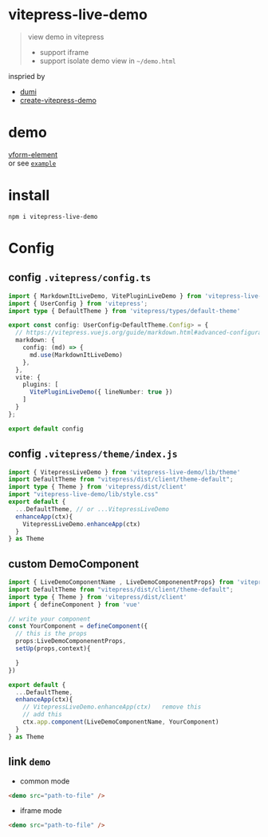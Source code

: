 # vitepress-live-demo

> view demo in vitepress
>  - support iframe 
>  - support isolate demo view in `~/demo.html`

inspried by 
- [dumi](https://d.umijs.org/zh-CN)
- [create-vitepress-demo](https://github.com/bowencool/create-vitepress-demo)

# demo

[vform-element](https://foolishchow.gitee.io/vform-element/)   
or see [`example`](./example/)

# install 
```
npm i vitepress-live-demo
```

# Config


## config `.vitepress/config.ts`

```typescript
import { MarkdownItLiveDemo, VitePluginLiveDemo } from 'vitepress-live-demo'
import { UserConfig } from 'vitepress';
import type { DefaultTheme } from 'vitepress/types/default-theme'

export const config: UserConfig<DefaultTheme.Config> = {
  // https://vitepress.vuejs.org/guide/markdown.html#advanced-configuration
  markdown: {
    config: (md) => {
      md.use(MarkdownItLiveDemo)
    },
  },
  vite: {
    plugins: [
      VitePluginLiveDemo({ lineNumber: true })
    ]
  }
};

export default config
```

## config `.vitepress/theme/index.js`

```typescript
import { VitepressLiveDemo } from 'vitepress-live-demo/lib/theme'
import DefaultTheme from "vitepress/dist/client/theme-default";
import type { Theme } from 'vitepress/dist/client'
import "vitepress-live-demo/lib/style.css"
export default {
  ...DefaultTheme, // or ...VitepressLiveDemo
  enhanceApp(ctx){
    VitepressLiveDemo.enhanceApp(ctx)
  }
} as Theme
```

## custom DemoComponent 
```typescript
import { LiveDemoComponentName , LiveDemoComponenentProps} from 'vitepress-live-demo/lib/theme'
import DefaultTheme from "vitepress/dist/client/theme-default";
import type { Theme } from 'vitepress/dist/client'
import { defineComponent } from 'vue'

// write your component
const YourComponent = defineComponent({
  // this is the props 
  props:LiveDemoComponenentProps,
  setUp(props,context){

  }
})

export default {
  ...DefaultTheme, 
  enhanceApp(ctx){
    // VitepressLiveDemo.enhanceApp(ctx)   remove this
    // add this
    ctx.app.component(LiveDemoComponentName, YourComponent)
  }
} as Theme
```


## link `demo` 
- common mode
```markdown
<demo src="path-to-file" />
```

- iframe mode
```markdown
<demo src="path-to-file" />
```
